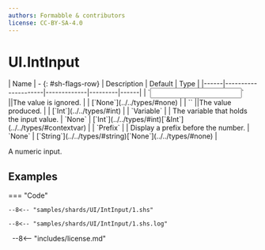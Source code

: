 ```yaml
---
authors: Formabble & contributors
license: CC-BY-SA-4.0
---
```



# UI.IntInput

<div class="sh-parameters" markdown="1">
| Name | - {: #sh-flags-row} | Description | Default | Type |
|------|---------------------|-------------|---------|------|
| `<input>` ||The value is ignored. | | [`None`](../../types/#none) |
| `<output>` ||The value produced. | | [`Int`](../../types/#int) |
| `Variable` |  | The variable that holds the input value. | `None` | [`Int`](../../types/#int)[`&Int`](../../types/#contextvar) |
| `Prefix` |  | Display a prefix before the number. | `None` | [`String`](../../types/#string)[`None`](../../types/#none) |

</div>

A numeric input.

## Examples

=== "Code"

  ```x86asm linenums="1"
  --8<-- "samples/shards/UI/IntInput/1.shs"
  ```

  ```
  --8<-- "samples/shards/UI/IntInput/1.shs.log"
  ```
&nbsp;
--8<-- "includes/license.md"

